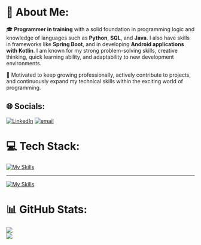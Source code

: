 # 💫 About Me:
🎓 **Programmer in training** with a solid foundation in programming logic and knowledge of languages such as **Python**, **SQL**, and **Java**. I also have skills in frameworks like **Spring Boot**, and in developing **Android applications with Kotlin**. I am known for my strong problem-solving skills, creative thinking, quick learning ability, and adaptability to new development environments.

🚀 Motivated to keep growing professionally, actively contribute to projects, and continuously expand my technical skills within the exciting world of programming.

## 🌐 Socials:
[![LinkedIn](https://img.shields.io/badge/LinkedIn-%230077B5.svg?logo=linkedin&logoColor=white)](https://linkedin.com/in/miguelmarquezroldan) [![email](https://img.shields.io/badge/Email-D14836?logo=gmail&logoColor=white)](mailto:miguelmroldan@gmail.com) 

# 💻 Tech Stack:

[![My Skills](https://skillicons.dev/icons?i=java,py,kotlin,html,css,js)](https://skillicons.dev)
<hr>

[![My Skills](https://skillicons.dev/icons?i=vscode,idea,pycharm,eclipse,spring,androidstudio,git,github,mysql,postgresql,aws,firebase,postman)](https://skillicons.dev)

          

# 📊 GitHub Stats:
![](https://nirzak-streak-stats.vercel.app/?user=MMarquezRoldan&theme=dark&hide_border=false)<br/>
![](https://github-readme-stats.vercel.app/api/top-langs/?username=MMarquezRoldan&theme=dark&hide_border=false&include_all_commits=true&count_private=true&layout=compact)


